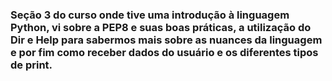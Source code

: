 ### Seção 3 do curso onde tive uma introdução à linguagem Python, vi sobre a PEP8 e suas boas práticas, a utilização do Dir e Help para sabermos mais sobre as nuances da linguagem e por fim como receber dados do usuário e os diferentes tipos de print.

